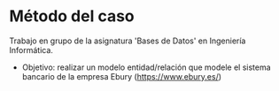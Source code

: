 # Método del caso
Trabajo en grupo de la asignatura 'Bases de Datos' en Ingeniería Informática. 
- Objetivo: realizar un modelo entidad/relación que modele el sistema bancario de la empresa Ebury (https://www.ebury.es/)

